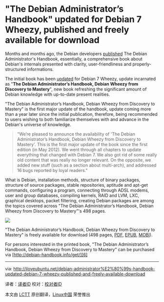 "The Debian Administrator’s Handbook" updated for Debian 7 Wheezy, published and freely available for download
================================================================================
Months and months ago, the Debian developers [published][1] The Debian Administrator's Handbook, essentially, a comprehensive book about Debian's internals presented with clarity, user-friendliness and properly-structured informations.

The initial book has been [updated][2] for Debian 7 Wheezy, update incarnated as "**The Debian Administrator’s Handbook, Debian Wheezy from Discovery to Mastery**", new book refreshing the significant amount of Debian knowledge with up-to-date present realities.

"The Debian Administrator’s Handbook, Debian Wheezy from Discovery to Mastery" is the first major update of the handbook, update coming more than a year later since the initial publication, therefore, being recommended to users wishing to both familiarize themselves with and advance in the Debian's universe of knowledge.

> "We’re pleased to announce the availability of 'The Debian Administrator’s Handbook, Debian Wheezy from Discovery to Mastery'. This is the first major update of the book since the first edition (in May 2012). We went through all chapters to update everything that changed with Debian 7. We also got rid of some really old content that was really no longer relevant. On the opposite, we added new stuff (such as a section about multi-arch), and addressed 16 bugs reported by loyal readers."

What is Debian, installation methods, structure of binary packages, structure of source packages, stable repositories, aptitude and apt-get commands, configuring a program, connecting through ADSL modems, user and group databases, compiling kernels, RAID and LVM, LXC, graphical desktops, packet filtering, creating Debian packages are among the topics covered across "The Debian Administrator’s Handbook, Debian Wheezy from Discovery to Mastery"'s 498 pages.

![](http://iloveubuntu.net/pictures_me/The%20Debian%20Administrator%E2%80%99s%20Handbook,%20Debian%20Wheezy%20from%20Discovery%20to%20Mastery.png)

"The Debian Administrator’s Handbook, Debian Wheezy from Discovery to Mastery" is freely available for download (498 pages, [PDF][3], [EPUB][4], [MOBI][5]).

For persons interested in the printed book, "The Debian Administrator’s Handbook, Debian Wheezy from Discovery to Mastery" can be purchased via [http://debian-handbook.info/get/][6]

--------------------------------------------------------------------------------

via: http://iloveubuntu.net/debian-administrator%E2%80%99s-handbook-updated-debian-7-wheezy-published-and-freely-available-download

译者：[译者ID](https://github.com/译者ID) 校对：[校对者ID](https://github.com/校对者ID)

本文由 [LCTT](https://github.com/LCTT/TranslateProject) 原创翻译，[Linux中国](http://linux.cn/) 荣誉推出

[1]:http://iloveubuntu.net/debian-administrator%E2%80%99s-handbook-available-both-payed-and-free-ebook-epub-mobi-pdf
[2]:http://debian-handbook.info/2013/major-update-of-the-debian-administrators-handbook-for-debian-7-wheezy/
[3]:http://debian-handbook.info/download/stable/debian-handbook.pdf
[4]:http://debian-handbook.info/download/stable/debian-handbook.epub
[5]:http://debian-handbook.info/download/stable/debian-handbook.mobi
[6]:http://debian-handbook.info/get/